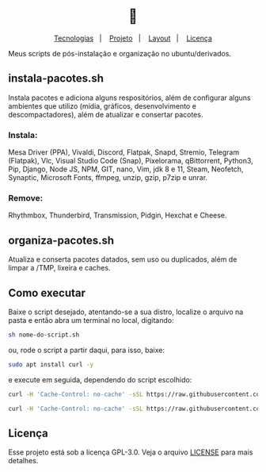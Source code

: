 <h1 align="center">
   🤖
</h1>

<p align="center">
  <a href="#instala-pacotes.sh">Tecnologias</a>&nbsp;&nbsp;&nbsp;|&nbsp;&nbsp;&nbsp;
  <a href="#organiza-pacotes.sh">Projeto</a>&nbsp;&nbsp;&nbsp;|&nbsp;&nbsp;&nbsp;
  <a href="#como executar">Layout</a>&nbsp;&nbsp;&nbsp;|&nbsp;&nbsp;&nbsp;
  <a href="#licença">Licença</a>

Meus scripts de pós-instalação e organização no ubuntu/derivados.

## instala-pacotes.sh
Instala pacotes e adiciona alguns respositórios, além de configurar alguns ambientes que utilizo (mídia, gráficos, desenvolvimento e descompactadores), além de atualizar e consertar pacotes.

### Instala:
Mesa Driver (PPA), Vivaldi, Discord, Flatpak, Snapd, Stremio, Telegram (Flatpak), Vlc, Visual Studio Code (Snap), Pixelorama, qBittorrent, Python3, Pip, Django, Node JS, NPM, GIT, nano, Vim, jdk 8 e 11, Steam, Neofetch, Synaptic, Microsoft Fonts, ffmpeg, unzip, gzip, p7zip e unrar.

### Remove:
Rhythmbox, Thunderbird, Transmission, Pidgin, Hexchat e Cheese.

## organiza-pacotes.sh
Atualiza e conserta pacotes datados, sem uso ou duplicados, além de limpar a /TMP, lixeira e caches.

## Como executar
Baixe o script desejado, atentando-se a sua distro, localize o arquivo na pasta e então abra um terminal no local, digitando:

```bash
sh nome-do-script.sh
```

ou, rode o script a partir daqui, para isso, baixe:

```bash
sudo apt install curl -y
```
e execute em seguida, dependendo do script escolhido:

```bash
curl -H 'Cache-Control: no-cache' -sSL https://raw.githubusercontent.com/d4vzz/linux-script/master/instala-pacotes.sh | bash
```
```bash
curl -H 'Cache-Control: no-cache' -sSL https://raw.githubusercontent.com/d4vzz/linux-script/master/organiza-pacotes.sh | bash
```

## Licença

Esse projeto está sob a licença GPL-3.0. Veja o arquivo [LICENSE](LICENSE.md) para mais detalhes.
